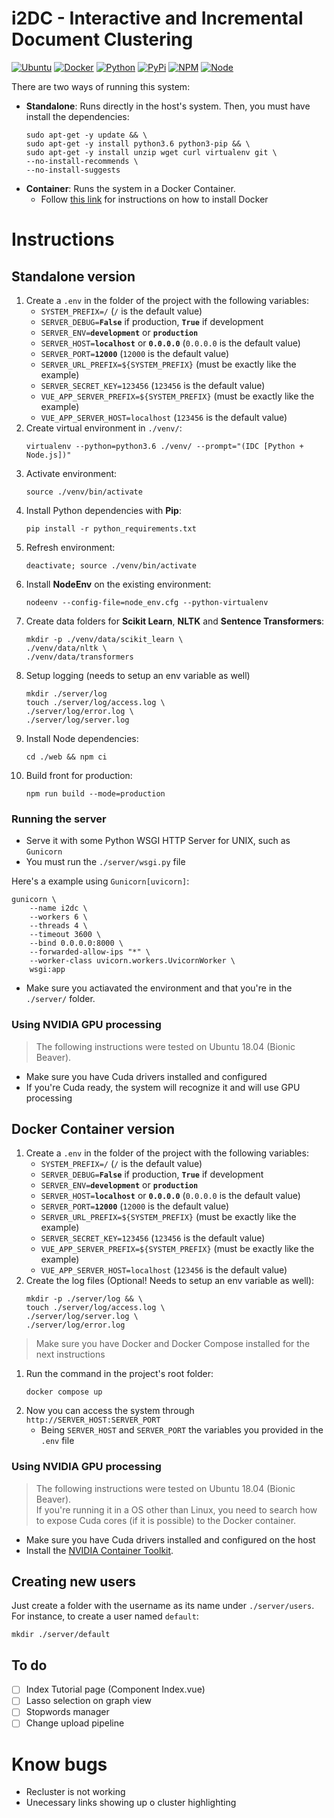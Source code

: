 # i2DC - Interactive and Incremental Document Clustering

[![Ubuntu](https://img.shields.io/static/v1?label=Ubuntu&message=18.04&color=orange)]("https://releases.ubuntu.com/18.04/)
[![Docker](https://img.shields.io/static/v1?label=Docker&message=20.10.7&color=steelblue)](https://docs.docker.com/engine/release-notes/#20107)
[![Python](https://img.shields.io/static/v1?label=Python&message=3.6.9&color=yellow)](https://www.python.org/downloads/release/python-369/)
[![PyPi](https://img.shields.io/static/v1?label=PyPi&message=21.2.4&color=blue)](https://pypi.org/project/pip/21.2.4/)
[![NPM](https://img.shields.io/static/v1?label=npm&message=6.14.13&color=red)](https://www.npmjs.com/package/npm/v/6.14.13)
[![Node](https://img.shields.io/static/v1?label=Node.js&message=14.17.0&color=green)](https://nodejs.org/ca/blog/release/v14.17.0/)

There are two ways of running this system:

- **Standalone**: Runs directly in the host's system. Then, you must have install the dependencies:
  ```shell
  sudo apt-get -y update && \
  sudo apt-get -y install python3.6 python3-pip && \
  sudo apt-get -y install unzip wget curl virtualenv git \
  --no-install-recommends \
  --no-install-suggests
  ```
- **Container**: Runs the system in a Docker Container.
  - Follow [this link](https://docs.docker.com/get-docker/) for instructions on how to install Docker

# Instructions

## Standalone version

1. Create a `.env` in the folder of the project with the following variables:
   - `SYSTEM_PREFIX=/` (`/` is the default value)
   - `SERVER_DEBUG=`**`False`** if production, **`True`** if development
   - `SERVER_ENV=`**`development`** or **`production`**
   - `SERVER_HOST=`**`localhost`** or **`0.0.0.0`** (`0.0.0.0` is the default value)
   - `SERVER_PORT=`**`12000`** (`12000` is the default value)
   - `SERVER_URL_PREFIX=${SYSTEM_PREFIX}` (must be exactly like the example)
   - `SERVER_SECRET_KEY=123456` (`123456` is the default value)
   - `VUE_APP_SERVER_PREFIX=${SYSTEM_PREFIX}` (must be exactly like the example)
   - `VUE_APP_SERVER_HOST=localhost` (`123456` is the default value)
2. Create virtual environment in `./venv/`:
   ```shell
   virtualenv --python=python3.6 ./venv/ --prompt="(IDC [Python + Node.js])"
   ```
3. Activate environment:
   ```shell
   source ./venv/bin/activate
   ```
4. Install Python dependencies with **Pip**:
   ```shell
   pip install -r python_requirements.txt
   ```
5. Refresh environment:
   ```shell
   deactivate; source ./venv/bin/activate
   ```
6. Install **NodeEnv** on the existing environment:
   ```shell
   nodeenv --config-file=node_env.cfg --python-virtualenv
   ```
7. Create data folders for **Scikit Learn**, **NLTK** and **Sentence Transformers**:
   ```shell
   mkdir -p ./venv/data/scikit_learn \
   ./venv/data/nltk \
   ./venv/data/transformers
   ```
8. Setup logging (needs to setup an env variable as well)
   ```shell
   mkdir ./server/log
   touch ./server/log/access.log \
   ./server/log/error.log \
   ./server/log/server.log
   ```
9. Install Node dependencies:
   ```shell
   cd ./web && npm ci
   ```
10. Build front for production:
    ```shell
    npm run build --mode=production
    ```

### Running the server

- Serve it with some Python WSGI HTTP Server for UNIX, such as `Gunicorn`
- You must run the `./server/wsgi.py` file

Here's a example using `Gunicorn[uvicorn]`:

```shell
gunicorn \
    --name i2dc \
    --workers 6 \
    --threads 4 \
    --timeout 3600 \
    --bind 0.0.0.0:8000 \
    --forwarded-allow-ips "*" \
    --worker-class uvicorn.workers.UvicornWorker \
    wsgi:app
```

- Make sure you actiavated the environment and that you're in the `./server/` folder.

### Using NVIDIA GPU processing

> The following instructions were tested on Ubuntu 18.04 (Bionic Beaver).

- Make sure you have Cuda drivers installed and configured
- If you're Cuda ready, the system will recognize it and will use GPU processing

## Docker Container version

1. Create a `.env` in the folder of the project with the following variables:
   - `SYSTEM_PREFIX=/` (`/` is the default value)
   - `SERVER_DEBUG=`**`False`** if production, **`True`** if development
   - `SERVER_ENV=`**`development`** or **`production`**
   - `SERVER_HOST=`**`localhost`** or **`0.0.0.0`** (`0.0.0.0` is the default value)
   - `SERVER_PORT=`**`12000`** (`12000` is the default value)
   - `SERVER_URL_PREFIX=${SYSTEM_PREFIX}` (must be exactly like the example)
   - `SERVER_SECRET_KEY=123456` (`123456` is the default value)
   - `VUE_APP_SERVER_PREFIX=${SYSTEM_PREFIX}` (must be exactly like the example)
   - `VUE_APP_SERVER_HOST=localhost` (`123456` is the default value)
2. Create the log files (Optional! Needs to setup an env variable as well):
   ```
   mkdir -p ./server/log && \
   touch ./server/log/access.log \
   ./server/log/server.log \
   ./server/log/error.log
   ```

> Make sure you have Docker and Docker Compose installed for the next instructions

1. Run the command in the project's root folder:
   ```shell
   docker compose up
   ```
2. Now you can access the system through `http://SERVER_HOST:SERVER_PORT`
   - Being `SERVER_HOST` and `SERVER_PORT` the variables you provided in the `.env` file

### Using NVIDIA GPU processing

> The following instructions were tested on Ubuntu 18.04 (Bionic Beaver).<br/>
> If you're running it in a OS other than Linux, you need to search how to expose Cuda cores (if it is possible) to the Docker container.

- Make sure you have Cuda drivers installed and configured on the host
- Install the [NVIDIA Container Toolkit](https://docs.nvidia.com/datacenter/cloud-native/container-toolkit/install-guide.html#installation-guide).

## Creating new users

Just create a folder with the username as its name under `./server/users`.
For instance, to create a user named `default`:

```shell
mkdir ./server/default
```

## To do

- [ ] Index Tutorial page (Component Index.vue)
- [ ] Lasso selection on graph view
- [ ] Stopwords manager
- [ ] Change upload pipeline

# Know bugs

- Recluster is not working
- Unecessary links showing up o cluster highlighting
